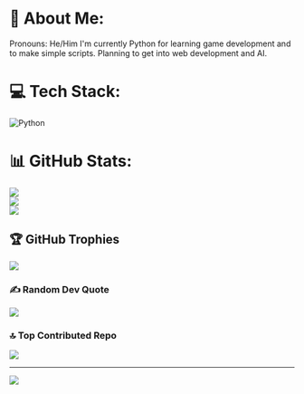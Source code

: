 # 💫 About Me:
Pronouns: He/Him
I'm currently Python for learning game development and to make simple scripts.
Planning to get into web development and AI.

# 💻 Tech Stack:
![Python](https://img.shields.io/badge/python-3670A0?style=for-the-badge&logo=python&logoColor=ffdd54)
# 📊 GitHub Stats:
![](https://github-readme-stats.vercel.app/api?username=LeafIvy&theme=dark&hide_border=false&include_all_commits=true&count_private=true)<br/>
![](https://github-readme-streak-stats.herokuapp.com/?user=LeafIvy&theme=dark&hide_border=false)<br/>
![](https://github-readme-stats.vercel.app/api/top-langs/?username=LeafIvy&theme=dark&hide_border=false&include_all_commits=true&count_private=true&layout=compact)

## 🏆 GitHub Trophies
![](https://github-profile-trophy.vercel.app/?username=LeafIvy&theme=radical&no-frame=false&no-bg=false&margin-w=4)

### ✍️ Random Dev Quote
![](https://quotes-github-readme.vercel.app/api?type=vetical&theme=tokyonight)

### 🔝 Top Contributed Repo
![](https://github-contributor-stats.vercel.app/api?username=LeafIvy&limit=5&theme=ocean_dark&combine_all_yearly_contributions=true)

---
[![](https://visitcount.itsvg.in/api?id=LeafIvy&icon=10&color=8)](https://visitcount.itsvg.in)

<!-- Proudly created with GPRM ( https://gprm.itsvg.in ) -->
